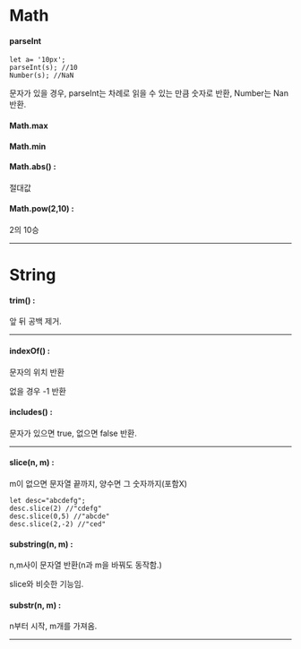 
# Math

#### parseInt
```
let a= '10px';
parseInt(s); //10
Number(s); //NaN
```
문자가 있을 경우, parseInt는 차례로 읽을 수 있는 만큼 숫자로 반환, Number는 Nan반환.

#### Math.max

#### Math.min

#### Math.abs() : 
절대값

#### Math.pow(2,10) : 
2의 10승

---

# String

#### trim() : 
앞 뒤 공백 제거.

<hr/>

#### indexOf() : 
문자의 위치 반환

없을 경우 -1 반환

#### includes() : 
문자가 있으면 true, 없으면 false 반환.

<hr/>

#### slice(n, m) : 
m이 없으면 문자열 끝까지, 양수면 그 숫자까지(포함X)
```
let desc="abcdefg";
desc.slice(2) //"cdefg"
desc.slice(0,5) //"abcde"
desc.slice(2,-2) //"ced"
```
#### substring(n, m) : 
n,m사이 문자열 반환(n과 m을 바꿔도 동작함.)

slice와 비슷한 기능임.

#### substr(n, m) : 
n부터 시작, m개를 가져옴.

<hr/>

